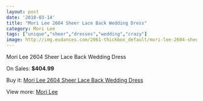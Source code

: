 ```yaml
---
layout: post
date: '2018-03-14'
title: "Mori Lee 2604 Sheer Lace Back Wedding Dress"
category: Mori Lee
tags: ["unique","sheer","dresses","wedding","crazy"]
image: http://img.eudances.com/2061-thickbox_default/mori-lee-2604-sheer-lace-back-wedding-dress.jpg
---
```

Mori Lee 2604 Sheer Lace Back Wedding Dress

On Sales: **$404.99**
<a href="https://www.eudances.com/en/mori-lee/698-mori-lee-2604-sheer-lace-back-wedding-dress.html"><amp-img layout="responsive" width="600" height="600" src="//img.eudances.com/2061-thickbox_default/mori-lee-2604-sheer-lace-back-wedding-dress.jpg" alt="Mori Lee 2604 Sheer Lace Back Wedding Dress 0" /></a>
<a href="https://www.eudances.com/en/mori-lee/698-mori-lee-2604-sheer-lace-back-wedding-dress.html"><amp-img layout="responsive" width="600" height="600" src="//img.eudances.com/2064-thickbox_default/mori-lee-2604-sheer-lace-back-wedding-dress.jpg" alt="Mori Lee 2604 Sheer Lace Back Wedding Dress 1" /></a>
<a href="https://www.eudances.com/en/mori-lee/698-mori-lee-2604-sheer-lace-back-wedding-dress.html"><amp-img layout="responsive" width="600" height="600" src="//img.eudances.com/2063-thickbox_default/mori-lee-2604-sheer-lace-back-wedding-dress.jpg" alt="Mori Lee 2604 Sheer Lace Back Wedding Dress 2" /></a>
<a href="https://www.eudances.com/en/mori-lee/698-mori-lee-2604-sheer-lace-back-wedding-dress.html"><amp-img layout="responsive" width="600" height="600" src="//img.eudances.com/2062-thickbox_default/mori-lee-2604-sheer-lace-back-wedding-dress.jpg" alt="Mori Lee 2604 Sheer Lace Back Wedding Dress 3" /></a>

Buy it: [Mori Lee 2604 Sheer Lace Back Wedding Dress](https://www.eudances.com/en/mori-lee/698-mori-lee-2604-sheer-lace-back-wedding-dress.html "Mori Lee 2604 Sheer Lace Back Wedding Dress")

View more: [Mori Lee](https://www.eudances.com/en/9-mori-lee "Mori Lee")